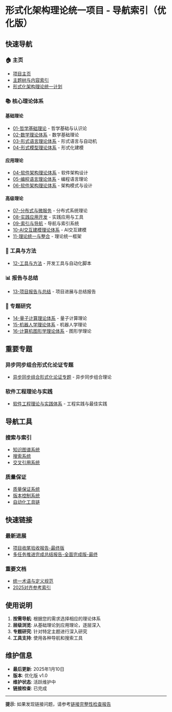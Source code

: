 ﻿# 形式化架构理论统一项目 - 导航索引（优化版）

## 快速导航

### 🏠 主页

- [项目主页](../README.md)
- [主题树与内容索引](00-主题树与内容索引.md)
- [形式化架构理论统一计划](00-形式化架构理论统一计划.md)

### 📚 核心理论体系

#### 基础理论

- [01-哲学基础理论](01-哲学基础理论/README.md) - 哲学基础与认识论
- [02-数学理论体系](02-数学理论体系/README.md) - 数学基础理论
- [03-形式语言理论体系](03-形式语言理论体系/README.md) - 形式语言与自动机
- [04-形式模型理论体系](04-形式模型理论体系/README.md) - 形式化建模

#### 应用理论

- [04-软件架构理论体系](04-软件架构理论体系/README.md) - 软件架构设计
- [05-编程语言理论体系](05-编程语言理论体系/README.md) - 编程语言理论
- [06-软件架构理论体系](06-软件架构理论体系/README.md) - 架构模式与设计

#### 高级理论

- [07-分布式与微服务](07-分布式与微服务/README.md) - 分布式系统理论
- [08-实践应用开发](08-实践应用开发/README.md) - 实践应用与工具
- [09-索引与导航](09-索引与导航/README.md) - 导航与索引系统
- [10-AI交互建模理论体系](10-AI交互建模理论体系/README.md) - AI交互建模
- [11-理论统一与整合](11-理论统一与整合/README.md) - 理论统一框架

### 🔧 工具与方法

- [12-工具与方法](12-工具与方法/README.md) - 开发工具与自动化脚本

### 📊 报告与总结

- [13-项目报告与总结](13-项目报告与总结/README.md) - 项目进展与总结报告

### 🎯 专题研究

- [14-量子计算理论体系](14-量子计算理论体系/README.md) - 量子计算理论
- [15-机器人学理论体系](15-机器人学理论体系/README.md) - 机器人学理论
- [16-计算机图形学理论体系](16-计算机图形学理论体系/README.md) - 图形学理论

## 重要专题

### 异步同步组合形式化论证专题

- [异步同步组合形式化论证专题](11-理论统一与整合/异步同步组合形式化论证专题/README.md) - 异步同步组合理论

### 软件工程理论与实践

- [软件工程理论与实践体系](软件工程理论与实践体系/README.md) - 工程实践与最佳实践

## 导航工具

### 搜索与索引

- [知识图谱系统](09-索引与导航/07-知识图谱系统.md)
- [搜索系统](09-索引与导航/06-搜索系统.md)
- [交叉引用系统](09-索引与导航/04-交叉引用系统.md)

### 质量保证

- [质量保证系统](09-索引与导航/11-质量保证系统.md)
- [版本控制系统](09-索引与导航/05-版本控制系统.md)
- [自动化工具链](09-索引与导航/08-自动化工具链.md)

## 快速链接

### 最新进展

- [项目收尾验收报告-最终版](项目收尾验收报告-最终版.md)
- [多任务推进完成总结报告-全面完成版-最终](多任务推进完成总结报告-全面完成版-最终.md)

### 重要文档

- [统一术语与定义规范](00-统一术语与定义规范.md)
- [2025对齐参考索引](2025-对齐参考索引.md)

## 使用说明

1. **按需导航**: 根据您的需求选择相应的理论体系
2. **层级浏览**: 从基础理论到应用理论，逐层深入
3. **专题研究**: 针对特定主题进行深入研究
4. **工具支持**: 使用各种导航和搜索工具

## 维护信息

- **最后更新**: 2025年1月10日
- **版本**: 优化版 v1.0
- **维护状态**: 活跃维护中
- **链接检查**: 已完成

---

**提示**: 如果发现链接问题，请参考[链接完整性检查报告](reports/links/final-link-check-report.txt)

